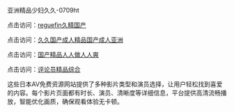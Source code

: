 亚洲精品少妇久久-0709ht

点击访问：<a href="https://heiliaoow5kzm.pages.dev">reguefin久精国产</a>

点击访问：<a href="https://heiliao2dmwwy.pages.dev">久久国产成人精品国产成人亚洲</a>

点击访问：<a href="https://heiliaoll4qsx.pages.dev">国产精品人人做人人爽</a>

点击访问：<a href="https://heiliaowzu4ur.pages.dev">评论员精品综合</a>

这些日本AV免费资源网站提供了多种影片类型和演员选择，让用户轻松找到喜爱的内容。每个影片页面都有时长、演员、清晰度等详细信息，平台提供高清流畅播放，智能优化画质，确保观看体验无卡顿。

<span style="display:none;">[Canonical link](https://github.com/no20250709/no11 ）</span>
